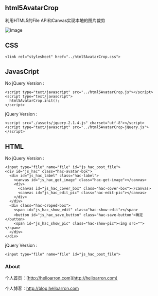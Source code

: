 ## html5AvatarCrop

利用HTML5的File API和Canvas实现本地的图片裁剪

![Image](http://images.helloarron.com/html5AvatarCrop.gif)

## CSS
```
<link rel="stylesheet" href="../html5AvatarCrop.css">
```

## JavasCript

No jQuery Version :
```
<script type="text/javascript" src="../html5AvatarCrop.js"></script>
<script type="text/javascript">
  html5AvatarCrop.init();
</script>
```

jQuery Version :
```
<script src="./assets/jquery-2.1.4.js" charset="utf-8"></script>
<script type="text/javascript" src="../html5AvatarCrop-jQuery.js"></script>
```

## HTML

No jQuery Version :
```
<input type="file" name="file" id="js_hac_post_file">
<div id="js_hac" class="hac-avatar-box">
  <div id="js_hac_label" class="hac-label">
    <canvas id="js_hac_get_image" class="hac-get-image"></canvas>
    <div>
      <canvas id="js_hac_cover_box" class="hac-cover-box"></canvas>
      <canvas id="js_hac_edit_pic" class="hac-edit-pic"></canvas>
    </div>
  </div>
  <div class="hac-croped-box">
    <span id="js_hac_show_edit" class="hac-show-edit"></span>
    <button id="js_hac_save_button" class="hac-save-button">确定</button>
    <span id="js_hac_show_pic" class="hac-show-pic"><img src=""></span>
  </div>
</div>
```

jQuery Version :
```
<input type="file" name="file" id="js_hac_post_file">
```

### About

个人首页：[http://helloarron.com](http://helloarron.com)

个人博客：[http://blog.helloarron.com ](http://blog.helloarron.com )
